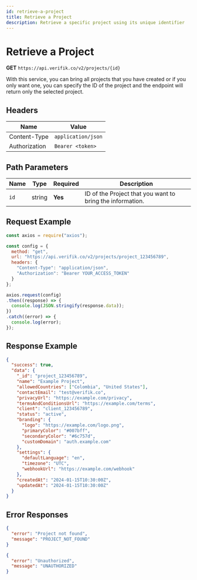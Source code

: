 ```yaml
---
id: retrieve-a-project
title: Retrieve a Project
description: Retrieve a specific project using its unique identifier
---
```


# Retrieve a Project

**GET** `https://api.verifik.co/v2/projects/{id}`

With this service, you can bring all projects that you have created or if you only want one, you can specify the ID of the project and the endpoint will return only the selected project.

## Headers

| Name          | Value              |
| ------------- | ------------------ |
| Content-Type  | `application/json` |
| Authorization | `Bearer <token>`   |

## Path Parameters

| Name | Type   | Required | Description                                                      |
| ---- | ------ | -------- | ---------------------------------------------------------------- |
| `id` | string | **Yes**  | ID of the Project that you want to bring the information.        |

## Request Example

```javascript
const axios = require("axios");

const config = {
  method: "get",
  url: "https://api.verifik.co/v2/projects/project_123456789",
  headers: {
    "Content-Type": "application/json",
    "Authorization": "Bearer YOUR_ACCESS_TOKEN"
  }
};

axios.request(config)
.then((response) => {
  console.log(JSON.stringify(response.data));
})
.catch((error) => {
  console.log(error);
});
```

## Response Example

```json
{
  "success": true,
  "data": {
    "_id": "project_123456789",
    "name": "Example Project",
    "allowedCountries": ["Colombia", "United States"],
    "contactEmail": "test@verifik.co",
    "privacyUrl": "https://example.com/privacy",
    "termsAndConditionsUrl": "https://example.com/terms",
    "client": "client_123456789",
    "status": "active",
    "branding": {
      "logo": "https://example.com/logo.png",
      "primaryColor": "#007bff",
      "secondaryColor": "#6c757d",
      "customDomain": "auth.example.com"
    },
    "settings": {
      "defaultLanguage": "en",
      "timezone": "UTC",
      "webhookUrl": "https://example.com/webhook"
    },
    "createdAt": "2024-01-15T10:30:00Z",
    "updatedAt": "2024-01-15T10:30:00Z"
  }
}
```

## Error Responses

```json
{
  "error": "Project not found",
  "message": "PROJECT_NOT_FOUND"
}
```

```json
{
  "error": "Unauthorized",
  "message": "UNAUTHORIZED"
}
```
